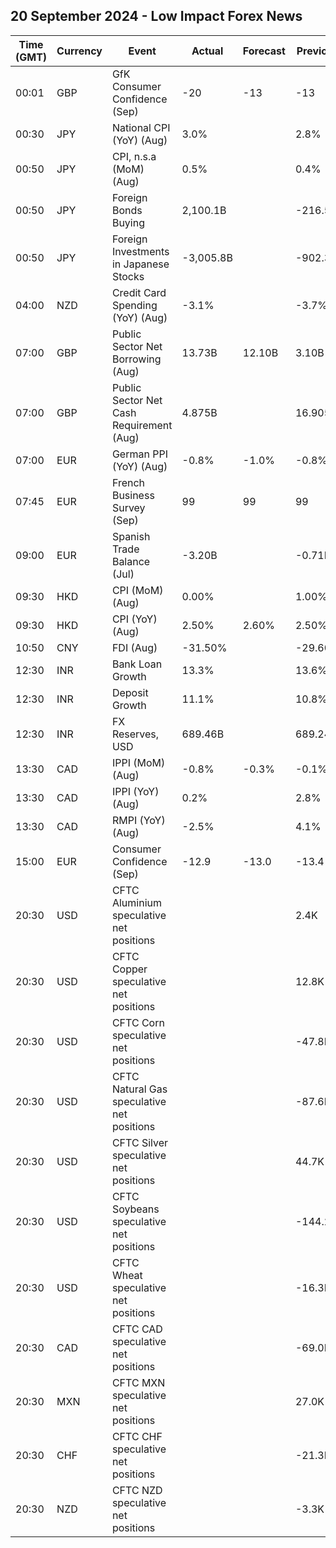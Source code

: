## 20 September 2024 - Low Impact Forex News

| Time (GMT) | Currency | Event | Actual | Forecast | Previous |
|------|----------|-------|--------|----------|----------|
| 00:01 | GBP | GfK Consumer Confidence (Sep) | -20 | -13 | -13 |
| 00:30 | JPY | National CPI (YoY) (Aug) | 3.0% |  | 2.8% |
| 00:50 | JPY | CPI, n.s.a (MoM) (Aug) | 0.5% |  | 0.4% |
| 00:50 | JPY | Foreign Bonds Buying | 2,100.1B |  | -216.5B |
| 00:50 | JPY | Foreign Investments in Japanese Stocks | -3,005.8B |  | -902.3B |
| 04:00 | NZD | Credit Card Spending (YoY) (Aug) | -3.1% |  | -3.7% |
| 07:00 | GBP | Public Sector Net Borrowing (Aug) | 13.73B | 12.10B | 3.10B |
| 07:00 | GBP | Public Sector Net Cash Requirement (Aug) | 4.875B |  | 16.905B |
| 07:00 | EUR | German PPI (YoY) (Aug) | -0.8% | -1.0% | -0.8% |
| 07:45 | EUR | French Business Survey (Sep) | 99 | 99 | 99 |
| 09:00 | EUR | Spanish Trade Balance (Jul) | -3.20B |  | -0.71B |
| 09:30 | HKD | CPI (MoM) (Aug) | 0.00% |  | 1.00% |
| 09:30 | HKD | CPI (YoY) (Aug) | 2.50% | 2.60% | 2.50% |
| 10:50 | CNY | FDI (Aug) | -31.50% |  | -29.60% |
| 12:30 | INR | Bank Loan Growth | 13.3% |  | 13.6% |
| 12:30 | INR | Deposit Growth | 11.1% |  | 10.8% |
| 12:30 | INR | FX Reserves, USD | 689.46B |  | 689.24B |
| 13:30 | CAD | IPPI (MoM) (Aug) | -0.8% | -0.3% | -0.1% |
| 13:30 | CAD | IPPI (YoY) (Aug) | 0.2% |  | 2.8% |
| 13:30 | CAD | RMPI (YoY) (Aug) | -2.5% |  | 4.1% |
| 15:00 | EUR | Consumer Confidence (Sep) | -12.9 | -13.0 | -13.4 |
| 20:30 | USD | CFTC Aluminium speculative net positions |  |  | 2.4K |
| 20:30 | USD | CFTC Copper speculative net positions |  |  | 12.8K |
| 20:30 | USD | CFTC Corn speculative net positions |  |  | -47.8K |
| 20:30 | USD | CFTC Natural Gas speculative net positions |  |  | -87.6K |
| 20:30 | USD | CFTC Silver speculative net positions |  |  | 44.7K |
| 20:30 | USD | CFTC Soybeans speculative net positions |  |  | -144.2K |
| 20:30 | USD | CFTC Wheat speculative net positions |  |  | -16.3K |
| 20:30 | CAD | CFTC CAD speculative net positions |  |  | -69.0K |
| 20:30 | MXN | CFTC MXN speculative net positions |  |  | 27.0K |
| 20:30 | CHF | CFTC CHF speculative net positions |  |  | -21.3K |
| 20:30 | NZD | CFTC NZD speculative net positions |  |  | -3.3K |
